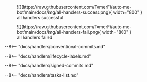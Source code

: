 <figure markdown>
  ![](https://raw.githubusercontent.com/TomerFi/auto-me-bot/main/docs/img/all-handlers-success.png){ width="800" }
  <figcaption>all handlers successful</figcaption>
</figure>

<figure markdown>
  ![](https://raw.githubusercontent.com/TomerFi/auto-me-bot/main/docs/img/all-handlers-fail.png){ width="800" }
  <figcaption>all handlers failed</figcaption>
</figure>

--8<-- "docs/handlers/conventional-commits.md"

--8<-- "docs/handlers/lifecycle-labels.md"

--8<-- "docs/handlers/signed-commits.md"

--8<-- "docs/handlers/tasks-list.md"
